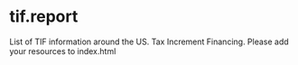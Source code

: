 # tif.report

List of TIF information around the US. Tax Increment Financing. Please add your resources to index.html
